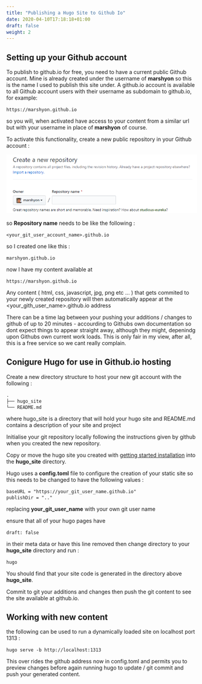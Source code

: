 ```yaml
---
title: "Publishing a Hugo Site to Github Io"
date: 2020-04-10T17:18:18+01:00
draft: false
weight: 2
---
```


## Setting up your Github account

To publish to github.io for free, you need to have a current public Github account. Mine is already created under the username of **marshyon** so this is the name I used to publish this site under. A github.io account is available to all Github account users with their username as subdomain to github.io, for example: 

```
https://marshyon.github.io
```

so you will, when activated have access to your content from a similar url but with your username in place of **marshyon** of course.

To activate this functionality, create a new public repository in your Github account :

![create a new repo in Github](/images/new_repo.png)

so **Repository name** needs to be like the following :

```
<your_git_user_account_name>.github.io
```

so I created one like this :

```
marshyon.github.io
```

now I have my content available at 

```
https://marshyon.github.io
```

Any content ( html, css, javascript, jpg, png etc ... ) that gets commited to your newly created repository will then automatically appear at the <your_gith_user_name>.github.io address

There can be a time lag between your pushing your additions / changes to github of up to 20 minutes - accourding to Githubs own documentation so dont expect things to appear straight away, although they might, depenindg upon Githubs own current work loads. This is only fair in my view, after all, this is a free service so we cant really complain.

## Conigure Hugo for use in Github.io hosting

Create a new directory structure to host your new git account with the following :

```
.
├── hugo_site
└── README.md
```

where hugo_site is a directory that will hold your hugo site and README.md contains a description of your site and project

Initialise your git repository locally following the instructions given by github when you created the new repository.

Copy or move the hugo site you created with [getting started installation](/getting-started/installation) into the **hugo_site** directory.

Hugo uses a **config.toml** file to configure the creation of your static site so this needs to be changed to have the following values :

```
baseURL = "https://your_git_user_name.github.io"
publishDir = ".."
```

replacing **your_git_user_name** with your own git user name

ensure that all of your hugo pages have 

```
draft: false
```

in their meta data or have this line removed then change directory to your **hugo_site** directory and run :

```
hugo
```

You should find that your site code is generated in the directory above **hugo_site**.

Commit to git your additions and changes then push the git content to see the site available at github.io.

## Working with new content

the following can be used to run a dynamically loaded site on localhost port 1313 :

```
hugo serve -b http://localhost:1313
```

This over rides the github address now in config.toml and permits you to preview changes before again running hugo to update / git commit and push your generated content.
